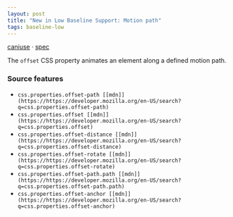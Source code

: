 ```yaml
---
layout: post
title: "New in Low Baseline Support: Motion path"
tags: baseline-low
---
```


[caniuse](https://caniuse.com/?search=motion-path) · [spec](https://drafts.fxtf.org/motion-1/)

The `offset` CSS property animates an element along a defined motion path.

### Source features

- ``css.properties.offset-path [[mdn]](https://https://developer.mozilla.org/en-US/search?q=css.properties.offset-path)``
- ``css.properties.offset [[mdn]](https://https://developer.mozilla.org/en-US/search?q=css.properties.offset)``
- ``css.properties.offset-distance [[mdn]](https://https://developer.mozilla.org/en-US/search?q=css.properties.offset-distance)``
- ``css.properties.offset-rotate [[mdn]](https://https://developer.mozilla.org/en-US/search?q=css.properties.offset-rotate)``
- ``css.properties.offset-path.path [[mdn]](https://https://developer.mozilla.org/en-US/search?q=css.properties.offset-path.path)``
- ``css.properties.offset-anchor [[mdn]](https://https://developer.mozilla.org/en-US/search?q=css.properties.offset-anchor)``
